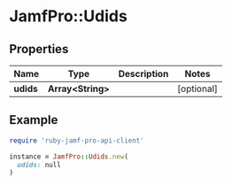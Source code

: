 # JamfPro::Udids

## Properties

| Name | Type | Description | Notes |
| ---- | ---- | ----------- | ----- |
| **udids** | **Array&lt;String&gt;** |  | [optional] |

## Example

```ruby
require 'ruby-jamf-pro-api-client'

instance = JamfPro::Udids.new(
  udids: null
)
```

